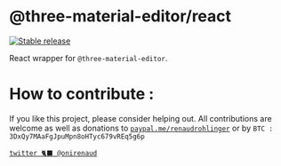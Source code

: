# @three-material-editor/react

[![Stable release](https://img.shields.io/npm/v/@three-material-editor/react.svg)](https://npm.im/@three-material-editor/react)

React wrapper for `@three-material-editor`.

# How to contribute :

If you like this project, please consider helping out. All contributions are welcome as well as donations to [`paypal.me/renaudrohlinger`](https://www.paypal.me/renaudrohlinger) or by `BTC : 3DxQy7MAaFgJpuMpn8oHTyc679vREq5g6p`

[npm]: https://img.shields.io/npm/v/@three-material-editor/core
[npm-url]: https://www.npmjs.com/package/@three-material-editor/core
[build-size]: https://badgen.net/bundlephobia/minzip/@three-material-editor/core
[build-size-url]: https://bundlephobia.com/result?p=@three-material-editor/core
[npm-downloads]: https://img.shields.io/npm/dw/@three-material-editor/core
[npmtrends-url]: https://www.npmtrends.com/@three-material-editor/core
[dev-dependencies]: https://img.shields.io/david/main/@three-material-editor/core
[dev-dependencies-url]: https://david-dm.org/@three-material-editor/core

[`twitter 🐈‍⬛ @onirenaud`](https://twitter.com/onirenaud)
